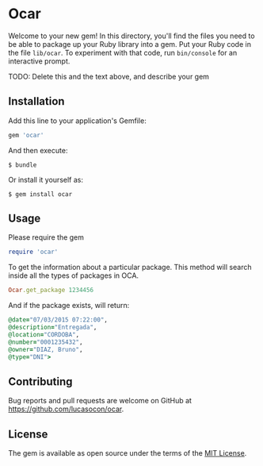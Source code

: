 # Ocar

Welcome to your new gem! In this directory, you'll find the files you need to be able to package up your Ruby library into a gem. Put your Ruby code in the file `lib/ocar`. To experiment with that code, run `bin/console` for an interactive prompt.

TODO: Delete this and the text above, and describe your gem

## Installation

Add this line to your application's Gemfile:

```ruby
gem 'ocar'
```

And then execute:

    $ bundle

Or install it yourself as:

    $ gem install ocar

## Usage

Please require the gem

```ruby
require 'ocar'
```

To get the information about a particular package.
This method will search inside all the types of packages in OCA.

```ruby
Ocar.get_package 1234456
```

And if the package exists, will return:

```ruby
@date="07/03/2015 07:22:00",
@description="Entregada",
@location="CORDOBA",
@number="0001235432",
@owner="DIAZ, Bruno",
@type="DNI">
```

## Contributing

Bug reports and pull requests are welcome on GitHub at https://github.com/lucasocon/ocar.


## License

The gem is available as open source under the terms of the [MIT License](http://opensource.org/licenses/MIT).

